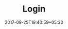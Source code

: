 ---
title: "Login"
date: 2017-09-25T19:40:59+05:30
draft: false
layout: login-password


overlay: blackout

corporater : corporater

flight : flight-header

overlayre: log-password

nocustomheader: true 

loginPassword: true

---